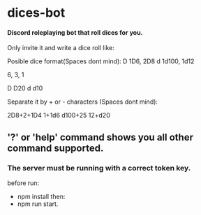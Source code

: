 # dices-bot
#### Discord roleplaying bot that roll dices for you.

Only invite it and write a dice roll like:

Posible dice format(Spaces dont mind):
<number>D<number> 1D6,  2D8
<number>d<number> 1d100, 1d12

<number> 6, 3, 1

D<number>  D20
d<number> d10

Separate it by + or - characters (Spaces dont mind):

2D8+2+1D4
1+1d6
d100+25
12+d20

## '?' or 'help' command shows you all other command supported.

### The server must be running with a correct token key.

before run:
- npm install
then:
- npm run start.